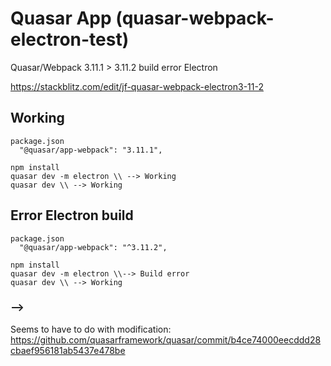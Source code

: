 # Quasar App (quasar-webpack-electron-test)

Quasar/Webpack 3.11.1 > 3.11.2 build error Electron

https://stackblitz.com/edit/jf-quasar-webpack-electron3-11-2

## Working
```
package.json
  "@quasar/app-webpack": "3.11.1",
```
```
npm install
quasar dev -m electron \\ --> Working
quasar dev \\ --> Working
```

## Error Electron build
```
package.json
  "@quasar/app-webpack": "^3.11.2",
```
```
npm install
quasar dev -m electron \\--> Build error
quasar dev \\ --> Working
```

### --> 
Seems to have to do with modification:
https://github.com/quasarframework/quasar/commit/b4ce74000eecddd28cbaef956181ab5437e478be
